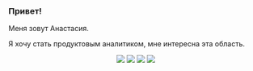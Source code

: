 ### Привет!
Меня зовут Анастасия.

Я хочу стать продуктовым аналитиком, мне интересна эта область. 

<p align="center">
  <img src="https://img.shields.io/badge/python-3670A0?style=for-the-badge&logo=python&logoColor=ffdd54"/>
  <img src="https://img.shields.io/badge/github-black?style=for-the-badge&logo=github&logoColor=white" />
  <img src="https://img.shields.io/badge/mysql-blue?style=for-the-badge&logo=mysql&logoColor=white" />
  <img src="https://img.shields.io/badge/postgresql-%23316192?style=for-the-badge&logo=postgresql&logoColor=white" />
</p>
